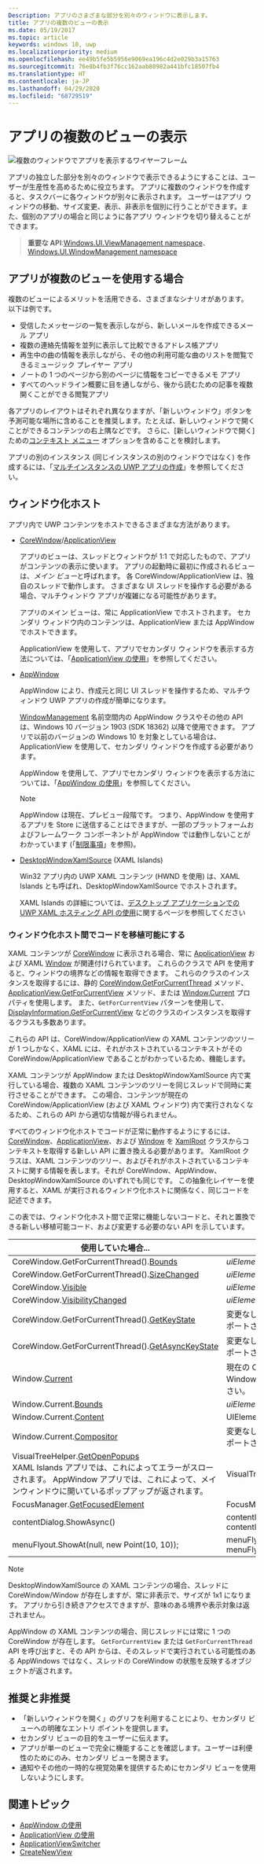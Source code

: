 ```yaml
---
Description: アプリのさまざまな部分を別々のウィンドウに表示します。
title: アプリの複数のビューの表示
ms.date: 05/19/2017
ms.topic: article
keywords: windows 10, uwp
ms.localizationpriority: medium
ms.openlocfilehash: ee49b5fe5b5956e9069ea196c4d2e029b3a15763
ms.sourcegitcommit: 76e8b4fb3f76cc162aab80982a441bfc18507fb4
ms.translationtype: HT
ms.contentlocale: ja-JP
ms.lasthandoff: 04/29/2020
ms.locfileid: "68729519"
---
```

# <a name="show-multiple-views-for-an-app"></a>アプリの複数のビューの表示

![複数のウィンドウでアプリを表示するワイヤーフレーム](images/multi-view.gif)

アプリの独立した部分を別々のウィンドウで表示できるようにすることは、ユーザーが生産性を高めるために役立ちます。 アプリに複数のウィンドウを作成すると、タスクバーに各ウィンドウが別々に表示されます。 ユーザーはアプリ ウィンドウの移動、サイズ変更、表示、非表示を個別に行うことができます。また、個別のアプリの場合と同じように各アプリ ウィンドウを切り替えることができます。

> **重要な API**:[Windows.UI.ViewManagement namespace](/uwp/api/windows.ui.viewmanagement)、[Windows.UI.WindowManagement namespace](/uwp/api/windows.ui.windowmanagement)

## <a name="when-should-an-app-use-multiple-views"></a>アプリが複数のビューを使用する場合

複数のビューによるメリットを活用できる、さまざまなシナリオがあります。 以下は例です。

- 受信したメッセージの一覧を表示しながら、新しいメールを作成できるメール アプリ
- 複数の連絡先情報を並列に表示して比較できるアドレス帳アプリ
- 再生中の曲の情報を表示しながら、その他の利用可能な曲のリストを閲覧できるミュージック プレイヤー アプリ
- ノートの 1 つのページから別のページに情報をコピーできるメモ アプリ
- すべてのヘッドライン概要に目を通しながら、後から読むための記事を複数開くことができる閲覧アプリ

各アプリのレイアウトはそれぞれ異なりますが、「新しいウィンドウ」ボタンを予測可能な場所に含めることを推奨します。たとえば、新しいウィンドウで開くことができるコンテンツの右上隅などです。 さらに、[新しいウィンドウで開く] ための[コンテキスト メニュー](../controls-and-patterns/menus.md) オプションを含めることを検討します。

アプリの別のインスタンス (同じインスタンスの別のウィンドウではなく) を作成するには、「[マルチインスタンスの UWP アプリの作成](../../launch-resume/multi-instance-uwp.md)」を参照してください。

## <a name="windowing-hosts"></a>ウィンドウ化ホスト

アプリ内で UWP コンテンツをホストできるさまざまな方法があります。

- [CoreWindow](/uwp/api/windows.ui.core.corewindow)/[ApplicationView](/uwp/api/windows.ui.viewmanagement.applicationview)

     アプリのビューは、スレッドとウィンドウが 1:1 で対応したもので、アプリがコンテンツの表示に使います。 アプリの起動時に最初に作成されるビューは、*メイン ビュー*と呼ばれます。 各 CoreWindow/ApplicationView は、独自のスレッドで動作します。 さまざまな UI スレッドを操作する必要がある場合、マルチウィンドウ アプリが複雑になる可能性があります。

    アプリのメイン ビューは、常に ApplicationView でホストされます。 セカンダリ ウィンドウ内のコンテンツは、ApplicationView または AppWindow でホストできます。

    ApplicationView を使用して、アプリでセカンダリ ウィンドウを表示する方法については、「[ApplicationView の使用](application-view.md)」を参照してください。
- [AppWindow](/uwp/api/windows.ui.windowmanagement.appwindow)

    AppWindow により、作成元と同じ UI スレッドを操作するため、マルチウィンドウ UWP アプリの作成が簡単になります。

    [WindowManagement](/uwp/api/windows.ui.windowmanagement) 名前空間内の AppWindow クラスやその他の API は、Windows 10 バージョン 1903 (SDK 18362) 以降で使用できます。 アプリで以前のバージョンの Windows 10 を対象としている場合は、ApplicationView を使用して、セカンダリ ウィンドウを作成する必要があります。

    AppWindow を使用して、アプリでセカンダリ ウィンドウを表示する方法については、「[AppWindow の使用](app-window.md)」を参照してください。

    > [!NOTE]
    > AppWindow は現在、プレビュー段階です。 つまり、AppWindow を使用するアプリを Store に送信することはできますが、一部のプラットフォームおよびフレームワーク コンポーネントが AppWindow では動作しないことがわかっています (「[制限事項](/uwp/api/windows.ui.windowmanagement.appwindow#limitations)」を参照)。
- [DesktopWindowXamlSource](/uwp/api/windows.ui.xaml.hosting.desktopwindowxamlsource) (XAML Islands)

     Win32 アプリ内の UWP XAML コンテンツ (HWND を使用) は、XAML Islands とも呼ばれ、DesktopWindowXamlSource でホストされます。

    XAML Islands の詳細については、[デスクトップ アプリケーションでの UWP XAML ホスティング API の使用](/windows/apps/desktop/modernize/using-the-xaml-hosting-api)に関するページを参照してください

### <a name="make-code-portable-across-windowing-hosts"></a>ウィンドウ化ホスト間でコードを移植可能にする

XAML コンテンツが [CoreWindow](/uwp/api/windows.ui.core.corewindow) に表示される場合、常に [ApplicationView](/uwp/api/windows.ui.viewmanagement.applicationview) および XAML [Window](/uwp/api/windows.ui.xaml.window) が関連付けられています。 これらのクラスで API を使用すると、ウィンドウの境界などの情報を取得できます。 これらのクラスのインスタンスを取得するには、静的 [CoreWindow.GetForCurrentThread](/uwp/api/windows.ui.core.corewindow.getforcurrentthread) メソッド、[ApplicationView.GetForCurrentView](/uwp/api/windows.ui.viewmanagement.applicationview.getforcurrentview) メソッド、または [Window.Current](/uwp/api/windows.ui.xaml.window.current) プロパティを使用します。 また、`GetForCurrentView` パターンを使用して、[DisplayInformation.GetForCurrentView](/uwp/api/windows.graphics.display.displayinformation.getforcurrentview) などのクラスのインスタンスを取得するクラスも多数あります。

これらの API は、CoreWindow/ApplicationView の XAML コンテンツのツリーが 1 つしかなく、XAML には、それがホストされているコンテキストがその CoreWindow/ApplicationView であることがわかっているため、機能します。

XAML コンテンツが AppWindow または DesktopWindowXamlSource 内で実行している場合、複数の XAML コンテンツのツリーを同じスレッドで同時に実行させることができます。 この場合、コンテンツが現在の CoreWindow/ApplicationView (および XAML ウィンドウ) 内で実行されなくなるため、これらの API から適切な情報が得られません。

すべてのウィンドウ化ホストでコードが正常に動作するようにするには、[CoreWindow](/uwp/api/windows.ui.core.corewindow)、[ApplicationView](/uwp/api/windows.ui.viewmanagement.applicationview)、および [Window](/uwp/api/windows.ui.xaml.window) を [XamlRoot](/uwp/api/windows.ui.xaml.xamlroot) クラスからコンテキストを取得する新しい API に置き換える必要があります。
XamlRoot クラスは、XAML コンテンツのツリー、およびそれがホストされているコンテキストに関する情報を表します。それが CoreWindow、AppWindow、DesktopWindowXamlSource のいずれでも同じです。 この抽象化レイヤーを使用すると、XAML が実行されるウィンドウ化ホストに関係なく、同じコードを記述できます。

この表では、ウィンドウ化ホスト間で正常に機能しないコードと、それと置換できる新しい移植可能コード、および変更する必要のない API を示しています。

| 使用していた場合... | 置換先... |
| - | - |
| CoreWindow.GetForCurrentThread().[Bounds](/uwp/api/windows.ui.core.corewindow.bounds) | _uiElement_.XamlRoot.[Size](/uwp/api/windows.ui.xaml.xamlroot.size) |
| CoreWindow.GetForCurrentThread().[SizeChanged](/uwp/api/windows.ui.core.corewindow.sizechanged) | _uiElement_.XamlRoot.[Changed](/uwp/api/windows.ui.xaml.xamlroot.changed) |
| CoreWindow.[Visible](/uwp/api/windows.ui.core.corewindow.visible) | _uiElement_.XamlRoot.[IsHostVisible](/uwp/api/windows.ui.xaml.xamlroot.ishostvisible) |
| CoreWindow.[VisibilityChanged](/uwp/api/windows.ui.core.corewindow.visibilitychanged) | _uiElement_.XamlRoot.[Changed](/uwp/api/windows.ui.xaml.xamlroot.changed) |
| CoreWindow.GetForCurrentThread().[GetKeyState](/uwp/api/windows.ui.core.corewindow.getkeystate) | 変更なし。 これは AppWindow と DesktopWindowXamlSource でサポートされています。 |
| CoreWindow.GetForCurrentThread().[GetAsyncKeyState](/uwp/api/windows.ui.core.corewindow.getasynckeystate) | 変更なし。 これは AppWindow と DesktopWindowXamlSource でサポートされています。 |
| Window.[Current](/uwp/api/windows.ui.xaml.window.current) | 現在の CoreWindow に緊密にバインドされているメイン XAML Window オブジェクトを返します。 この表の後の「注」を参照してください。 |
| Window.Current.[Bounds](/uwp/api/windows.ui.xaml.window.bounds) | _uiElement_.XamlRoot.[Size](/uwp/api/windows.ui.xaml.xamlroot.size) |
| Window.Current.[Content](/uwp/api/windows.ui.xaml.window.content) | UIElement root =  _uiElement_.XamlRoot.[Content](/uwp/api/windows.ui.xaml.xamlroot.content) |
| Window.Current.[Compositor](/uwp/api/windows.ui.xaml.window.compositor) | 変更なし。 これは AppWindow と DesktopWindowXamlSource でサポートされています。 |
| VisualTreeHelper.[GetOpenPopups](/uwp/api/windows.ui.xaml.media.visualtreehelper.getopenpopups)<br/>XAML Islands アプリでは、これによってエラーがスローされます。 AppWindow アプリでは、これによって、メインウィンドウに開いているポップアップが返されます。 | VisualTreeHelper.[GetOpenPopupsForXamlRoot](/uwp/api/windows.ui.xaml.media.visualtreehelper.getopenpopupsforxamlroot)(_uiElement_.XamlRoot) |
| FocusManager.[GetFocusedElement](/uwp/api/windows.ui.xaml.input.focusmanager.getfocusedelement) | FocusManager.[GetFocusedElement](/uwp/api/windows.ui.xaml.input.focusmanager.getfocusedelement#Windows_UI_Xaml_Input_FocusManager_GetFocusedElement_Windows_UI_Xaml_XamlRoot_)(_uiElement_.XamlRoot) |
| contentDialog.ShowAsync() | contentDialog.[XamlRoot](/uwp/api/windows.ui.xaml.uielement.xamlroot) = _uiElement_.XamlRoot;<br/>contentDialog.ShowAsync(); |
| menuFlyout.ShowAt(null, new Point(10, 10)); | menuFlyout.[XamlRoot](/uwp/api/windows.ui.xaml.controls.primitives.flyoutbase.xamlroot) = _uiElement_.XamlRoot;<br/>menuFlyout.ShowAt(null, new Point(10, 10)); |

> [!NOTE]
> DesktopWindowXamlSource の XAML コンテンツの場合、スレッドに CoreWindow/Window が存在しますが、常に非表示で、サイズが 1x1 になります。 アプリから引き続きアクセスできますが、意味のある境界や表示対象は返されません。
>
>AppWindow の XAML コンテンツの場合、同じスレッドには常に 1 つの CoreWindow が存在します。 `GetForCurrentView` または `GetForCurrentThread` API を呼び出すと、その API からは、そのスレッドで実行されている可能性のある AppWindows ではなく、スレッドの CoreWindow の状態を反映するオブジェクトが返されます。


## <a name="dos-and-donts"></a>推奨と非推奨

- 「新しいウィンドウを開く」のグリフを利用することにより、セカンダリ ビューへの明確なエントリ ポイントを提供します。
- セカンダリ ビューの目的をユーザーに伝えます。
- アプリが単一のビューで完全に機能することを確認します。ユーザーは利便性のためにのみ、セカンダリ ビューを開きます。
- 通知やその他の一時的な視覚効果を提供するためにセカンダリ ビューを使用しないようにします。

## <a name="related-topics"></a>関連トピック

- [AppWindow の使用](app-window.md)
- [ApplicationView の使用](application-view.md)
- [ApplicationViewSwitcher](https://docs.microsoft.com/uwp/api/Windows.UI.ViewManagement.ApplicationViewSwitcher)
- [CreateNewView](https://docs.microsoft.com/uwp/api/windows.applicationmodel.core.coreapplication.createnewview)
